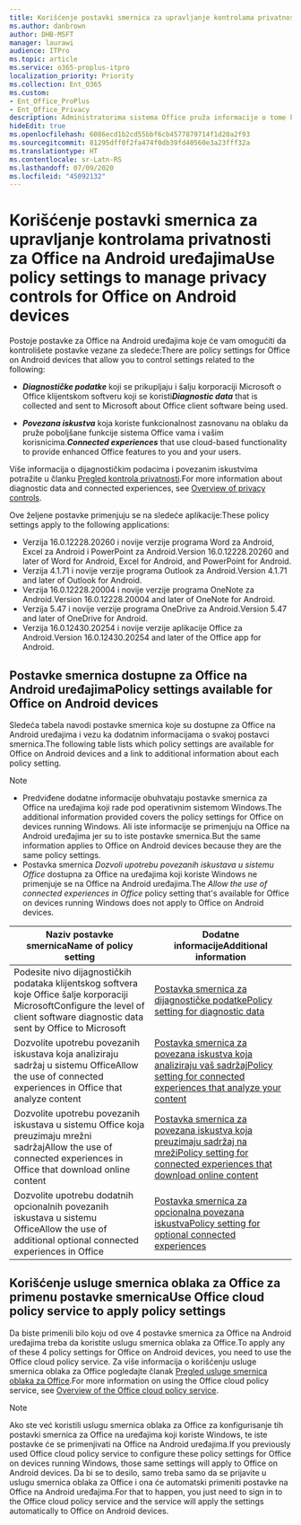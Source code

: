 ```yaml
---
title: Korišćenje postavki smernica za upravljanje kontrolama privatnosti za Office na Android uređajima
ms.author: danbrown
author: DHB-MSFT
manager: laurawi
audience: ITPro
ms.topic: article
ms.service: o365-proplus-itpro
localization_priority: Priority
ms.collection: Ent_O365
ms.custom:
- Ent_Office_ProPlus
- Ent_Office_Privacy
description: Administratorima sistema Office pruža informacije o tome kako da upravljaju postavkama privatnosti na Android uređajima.
hideEdit: true
ms.openlocfilehash: 6086ecd1b2cd55bbf6cb4577879714f1d20a2f93
ms.sourcegitcommit: 81295dff0f2fa474f0db39fd40560e3a23fff32a
ms.translationtype: HT
ms.contentlocale: sr-Latn-RS
ms.lasthandoff: 07/09/2020
ms.locfileid: "45092132"
---
```

# <a name="use-policy-settings-to-manage-privacy-controls-for-office-on-android-devices"></a><span data-ttu-id="8192b-103">Korišćenje postavki smernica za upravljanje kontrolama privatnosti za Office na Android uređajima</span><span class="sxs-lookup"><span data-stu-id="8192b-103">Use policy settings to manage privacy controls for Office on Android devices</span></span>

<span data-ttu-id="8192b-104">Postoje postavke za Office na Android uređajima koje će vam omogućiti da kontrolišete postavke vezane za sledeće:</span><span class="sxs-lookup"><span data-stu-id="8192b-104">There are policy settings for Office on Android devices that allow you to control settings related to the following:</span></span>

- <span data-ttu-id="8192b-105">***Diagnostičke podatke*** koji se prikupljaju i šalju korporaciji Microsoft o Office klijentskom softveru koji se koristi</span><span class="sxs-lookup"><span data-stu-id="8192b-105">***Diagnostic data*** that is collected and sent to Microsoft about Office client software being used.</span></span>

- <span data-ttu-id="8192b-106">***Povezana iskustva*** koja koriste funkcionalnost zasnovanu na oblaku da pruže poboljšane funkcije sistema Office vama i vašim korisnicima.</span><span class="sxs-lookup"><span data-stu-id="8192b-106">***Connected experiences*** that use cloud-based functionality to provide enhanced Office features to you and your users.</span></span>

<span data-ttu-id="8192b-107">Više informacija o dijagnostičkim podacima i povezanim iskustvima potražite u članku [Pregled kontrola privatnosti](overview-privacy-controls.md).</span><span class="sxs-lookup"><span data-stu-id="8192b-107">For more information about diagnostic data and connected experiences, see [Overview of privacy controls](overview-privacy-controls.md).</span></span>

<span data-ttu-id="8192b-108">Ove željene postavke primenjuju se na sledeće aplikacije:</span><span class="sxs-lookup"><span data-stu-id="8192b-108">These policy settings apply to the following applications:</span></span>
- <span data-ttu-id="8192b-109">Verzija 16.0.12228.20260 i novije verzije programa Word za Android, Excel za Android i PowerPoint za Android.</span><span class="sxs-lookup"><span data-stu-id="8192b-109">Version 16.0.12228.20260 and later of Word for Android, Excel for Android, and PowerPoint for Android.</span></span>
- <span data-ttu-id="8192b-110">Verzija 4.1.71 i novije verzije programa Outlook za Android.</span><span class="sxs-lookup"><span data-stu-id="8192b-110">Version 4.1.71 and later of Outlook for Android.</span></span>
- <span data-ttu-id="8192b-111">Verzija 16.0.12228.20004 i novije verzije programa OneNote za Android.</span><span class="sxs-lookup"><span data-stu-id="8192b-111">Version 16.0.12228.20004 and later of OneNote for Android.</span></span>
- <span data-ttu-id="8192b-112">Verzija 5.47 i novije verzije programa OneDrive za Android.</span><span class="sxs-lookup"><span data-stu-id="8192b-112">Version 5.47 and later of OneDrive for Android.</span></span>
- <span data-ttu-id="8192b-113">Verzija 16.0.12430.20254 i novije verzije aplikacije Office za Android.</span><span class="sxs-lookup"><span data-stu-id="8192b-113">Version 16.0.12430.20254 and later of the Office app for Android.</span></span>

## <a name="policy-settings-available-for-office-on-android-devices"></a><span data-ttu-id="8192b-114">Postavke smernica dostupne za Office na Android uređajima</span><span class="sxs-lookup"><span data-stu-id="8192b-114">Policy settings available for Office on Android devices</span></span>

<span data-ttu-id="8192b-115">Sledeća tabela navodi postavke smernica koje su dostupne za Office na Android uređajima i vezu ka dodatnim informacijama o svakoj postavci smernica.</span><span class="sxs-lookup"><span data-stu-id="8192b-115">The following table lists which policy settings are available for Office on Android devices and a link to additional information about each policy setting.</span></span>

> [!NOTE]
>- <span data-ttu-id="8192b-116">Predviđene dodatne informacije obuhvataju postavke smernica za Office na uređajima koji rade pod operativnim sistemom Windows.</span><span class="sxs-lookup"><span data-stu-id="8192b-116">The additional information provided covers the policy settings for Office on devices running Windows.</span></span> <span data-ttu-id="8192b-117">Ali iste informacije se primenjuju na Office na Android uređajima jer su to iste postavke smernica.</span><span class="sxs-lookup"><span data-stu-id="8192b-117">But the same information applies to Office on Android devices because they are the same policy settings.</span></span>
>- <span data-ttu-id="8192b-118">Postavka smernica *Dozvoli upotrebu povezanih iskustava u sistemu Office* dostupna za Office na uređajima koji koriste Windows ne primenjuje se na Office na Android uređajima.</span><span class="sxs-lookup"><span data-stu-id="8192b-118">The *Allow the use of connected experiences in Office* policy setting that's available for Office on devices running Windows does not apply to Office on Android devices.</span></span> 


|<span data-ttu-id="8192b-119">Naziv postavke smernica</span><span class="sxs-lookup"><span data-stu-id="8192b-119">Name of policy setting</span></span>  |<span data-ttu-id="8192b-120">Dodatne informacije</span><span class="sxs-lookup"><span data-stu-id="8192b-120">Additional information</span></span> |
|---------|---------|
|<span data-ttu-id="8192b-121">Podesite nivo dijagnostičkih podataka klijentskog softvera koje Office šalje korporaciji Microsoft</span><span class="sxs-lookup"><span data-stu-id="8192b-121">Configure the level of client software diagnostic data sent by Office to Microsoft</span></span>|[<span data-ttu-id="8192b-122">Postavka smernica za dijagnostičke podatke</span><span class="sxs-lookup"><span data-stu-id="8192b-122">Policy setting for diagnostic data</span></span>](manage-privacy-controls.md#policy-setting-for-diagnostic-data)         |
|<span data-ttu-id="8192b-123">Dozvolite upotrebu povezanih iskustava koja analiziraju sadržaj u sistemu Office</span><span class="sxs-lookup"><span data-stu-id="8192b-123">Allow the use of connected experiences in Office that analyze content</span></span>| [<span data-ttu-id="8192b-124">Postavka smernica za povezana iskustva koja analiziraju vaš sadržaj</span><span class="sxs-lookup"><span data-stu-id="8192b-124">Policy setting for connected experiences that analyze your content</span></span>](manage-privacy-controls.md#policy-setting-for-connected-experiences-that-analyze-your-content)        |
|<span data-ttu-id="8192b-125">Dozvolite upotrebu povezanih iskustava u sistemu Office koja preuzimaju mrežni sadržaj</span><span class="sxs-lookup"><span data-stu-id="8192b-125">Allow the use of connected experiences in Office that download online content</span></span> |[<span data-ttu-id="8192b-126">Postavka smernica za povezana iskustva koja preuzimaju sadržaj na mreži</span><span class="sxs-lookup"><span data-stu-id="8192b-126">Policy setting for connected experiences that download online content</span></span>](manage-privacy-controls.md#policy-setting-for-connected-experiences-that-download-online-content)         |
|<span data-ttu-id="8192b-127">Dozvolite upotrebu dodatnih opcionalnih povezanih iskustava u sistemu Office</span><span class="sxs-lookup"><span data-stu-id="8192b-127">Allow the use of additional optional connected experiences in Office</span></span> |[<span data-ttu-id="8192b-128">Postavka smernica za opcionalna povezana iskustva</span><span class="sxs-lookup"><span data-stu-id="8192b-128">Policy setting for optional connected experiences</span></span>](manage-privacy-controls.md#policy-setting-for-optional-connected-experiences)|



## <a name="use-office-cloud-policy-service-to-apply-policy-settings"></a><span data-ttu-id="8192b-129">Korišćenje usluge smernica oblaka za Office za primenu postavke smernica</span><span class="sxs-lookup"><span data-stu-id="8192b-129">Use Office cloud policy service to apply policy settings</span></span>

<span data-ttu-id="8192b-130">Da biste primenili bilo koju od ove 4 postavke smernica za Office na Android uređajima treba da koristite uslugu smernica oblaka za Office.</span><span class="sxs-lookup"><span data-stu-id="8192b-130">To apply any of these 4 policy settings for Office on Android devices, you need to use the Office cloud policy service.</span></span> <span data-ttu-id="8192b-131">Za više informacija o korišćenju usluge smernica oblaka za Office pogledajte članak [Pregled usluge smernica oblaka za Office](../overview-office-cloud-policy-service.md).</span><span class="sxs-lookup"><span data-stu-id="8192b-131">For more information on using the Office cloud policy service, see [Overview of the Office cloud policy service](../overview-office-cloud-policy-service.md).</span></span>

> [!NOTE]
> <span data-ttu-id="8192b-132">Ako ste već koristili uslugu smernica oblaka za Office za konfigurisanje tih postavki smernica za Office na uređajima koji koriste Windows, te iste postavke će se primenjivati na Office na Android uređajima.</span><span class="sxs-lookup"><span data-stu-id="8192b-132">If you previously used Office cloud policy service to configure these policy settings for Office on devices running Windows, those same settings will apply to Office on Android devices.</span></span> <span data-ttu-id="8192b-133">Da bi se to desilo, samo treba samo da se prijavite u uslugu smernica oblaka za Office i ona će automatski primeniti postavke na Office na Android uređajima.</span><span class="sxs-lookup"><span data-stu-id="8192b-133">For that to happen, you just need to sign in to the Office cloud policy service and the service will apply the settings automatically to Office on Android devices.</span></span>
